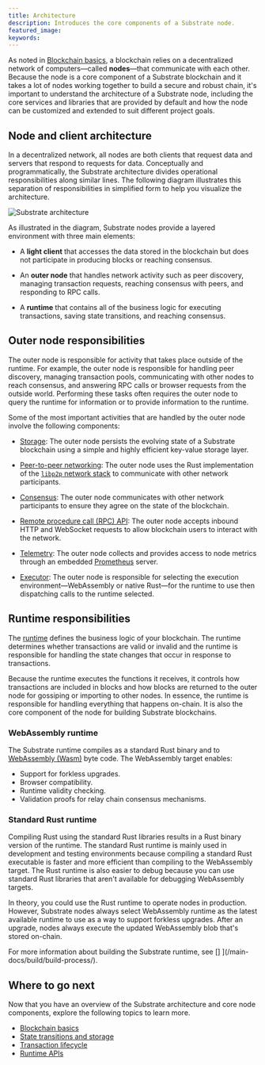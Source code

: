 ```yaml
---
title: Architecture
description: Introduces the core components of a Substrate node.
featured_image:
keywords: 
---
```


As noted in [Blockchain basics](/main-docs/fundamentals/blockchain-basics), a blockchain relies on a decentralized network of computers—called **nodes**—that communicate with each other.
Because the node is a core component of a Substrate blockchain and it takes a lot of nodes working together to build a secure and robust chain, it's important to understand the architecture of a Substrate node, including the core services and libraries that are provided by default and how the node can be customized and extended to suit different project goals.

## Node and client architecture

In a decentralized network, all nodes are both clients that request data and servers that respond to requests for data.
Conceptually and programmatically, the Substrate architecture divides operational responsibilities along similar lines.
The following diagram illustrates this separation of responsibilities in simplified form to help you visualize the architecture.

![Substrate architecture](/media/images/docs/main-docs/sub-arch-1.png)

As illustrated in the diagram, Substrate nodes provide a layered environment with three main elements:

* A **light client** that accesses the data stored in the blockchain but does not participate in producing blocks or reaching consensus.

* An **outer node** that handles network activity such as peer discovery, managing transaction requests, reaching consensus with peers, and responding to RPC calls.

* A **runtime** that contains all of the business logic for executing transactions, saving state transitions, and reaching consensus.

## Outer node responsibilities

The outer node is responsible for activity that takes place outside of the runtime.
For example, the outer node is responsible for handling peer discovery, managing transaction pools, communicating with other nodes to reach consensus, and answering RPC calls or browser requests from the outside world.
Performing these tasks often requires the outer node to query the runtime for information or to provide information to the runtime.

Some of the most important activities that are handled by the outer node involve the following components:

* [Storage](/main-docs/fundamentals/storage/): The outer node persists the evolving state of a Substrate blockchain using a simple and highly efficient key-value storage layer.

* [Peer-to-peer networking](/main-docs/fundamentals/networking): The outer node uses the Rust implementation of the [`libp2p` network stack](https://libp2p.io/) to communicate with other network participants.

* [Consensus](/main-docs/fundamentals/consensus/): The outer node communicates with other network participants to ensure they agree on the state of the blockchain.

* [Remote procedure call (RPC) API](/main-docs/fundamentals/networking): The outer node accepts inbound HTTP and WebSocket requests to allow blockchain users to interact with the network.

* [Telemetry](): The outer node collects and provides access to node metrics through an embedded [Prometheus](https://prometheus.io/) server.

* [Executor](/reference/glossary/#executor): The outer node is responsible for selecting the execution environment—WebAssembly or native Rust—for the runtime to use then dispatching calls to the runtime selected.

## Runtime responsibilities

The [runtime](/nain-docs/fundamentals/runtime/) defines the business logic of your blockchain.
The runtime determines whether transactions are valid or invalid and the runtime is responsible for handling the state changes that occur in response to transactions.

Because the runtime executes the functions it receives, it controls how transactions are included in blocks and how blocks are returned to the outer node for gossiping or importing to other nodes.
In essence, the runtime is responsible for handling everything that happens on-chain.
It is also the core component of the node for building Substrate blockchains.

### WebAssembly runtime

The Substrate runtime compiles as a standard Rust binary and to [WebAssembly (Wasm)](/reference/glossary#webassembly-wasm) byte code.
The WebAssembly target enables:

* Support for forkless upgrades.
* Browser compatibility.
* Runtime validity checking.
* Validation proofs for relay chain consensus mechanisms.

### Standard Rust runtime

Compiling Rust using the standard Rust libraries results in a Rust binary version of the runtime.
The standard Rust runtime is mainly used in development and testing environments because compiling a standard Rust executable is faster and more efficient than compiling to the WebAssembly target.
The Rust runtime is also easier to debug because you can use standard Rust libraries that aren't available for debugging WebAssembly targets.

In theory, you could use the Rust runtime to operate nodes in production.
However, Substrate nodes always select WebAssembly runtime as the latest available runtime to use as a way to support forkless upgrades.
After an upgrade, nodes always execute the updated WebAssembly blob that's stored on-chain.

For more information about building the Substrate runtime, see [] ](/main-docs/build/build-process/).

## Where to go next

Now that you have an overview of the Substrate architecture and core node components, explore the following topics to learn more.

* [Blockchain basics](/main-docs/fundamentals/blockchain-basics)
* [State transitions and storage](/main-docs/fundamentals/state-transitions-and-storage/)
* [Transaction lifecycle](/main-docs/fundamentals/transaction-lifecycle/)
* [Runtime APIs](/reference/runtime-apis/)